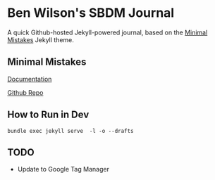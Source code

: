 # Ben Wilson's SBDM Journal #
A quick Github-hosted Jekyll-powered journal, based on the [Minimal Mistakes](https://mmistakes.github.io/minimal-mistakes/) Jekyll theme.

## Minimal Mistakes ##
[Documentation](https://mmistakes.github.io/minimal-mistakes/docs/quick-start-guide/)

[Github Repo](https://github.com/mmistakes/minimal-mistakes)

## How to Run in Dev ##
`bundle exec jekyll serve  -l -o --drafts`

## TODO ##
* Update to Google Tag Manager